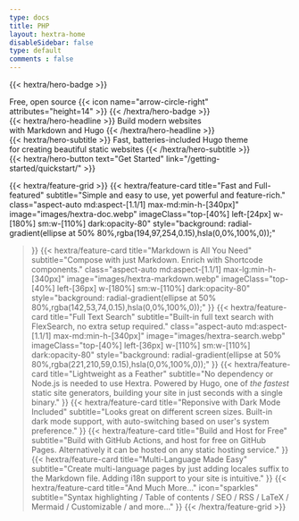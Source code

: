 ```yaml
---
type: docs
title: PHP
layout: hextra-home
disableSidebar: false
type: default
comments : false
---
```


{{< hextra/hero-badge >}}
  <div class="w-2 h-2 rounded-full bg-primary-400"></div>
  <span>Free, open source</span>
  {{< icon name="arrow-circle-right" attributes="height=14" >}}
{{< /hextra/hero-badge >}}

<div class="mt-6 mb-6">
{{< hextra/hero-headline >}}
  Build modern websites&nbsp;<br class="sm:block hidden" />with Markdown and Hugo
{{< /hextra/hero-headline >}}
</div>

<div class="mb-12">
{{< hextra/hero-subtitle >}}
  Fast, batteries-included Hugo theme&nbsp;<br class="sm:block hidden" />for creating beautiful static websites
{{< /hextra/hero-subtitle >}}
</div>

<div class="mb-6">
{{< hextra/hero-button text="Get Started" link="/getting-started/quickstart/" >}}
</div>

<div class="mt-6"></div>

{{< hextra/feature-grid >}}
  {{< hextra/feature-card
    title="Fast and Full-featured"
    subtitle="Simple and easy to use, yet powerful and feature-rich."
    class="aspect-auto md:aspect-[1.1/1] max-md:min-h-[340px]"
    image="images/hextra-doc.webp"
    imageClass="top-[40%] left-[24px] w-[180%] sm:w-[110%] dark:opacity-80"
    style="background: radial-gradient(ellipse at 50% 80%,rgba(194,97,254,0.15),hsla(0,0%,100%,0));"
  >}}
  {{< hextra/feature-card
    title="Markdown is All You Need"
    subtitle="Compose with just Markdown. Enrich with Shortcode components."
    class="aspect-auto md:aspect-[1.1/1] max-lg:min-h-[340px]"
    image="images/hextra-markdown.webp"
    imageClass="top-[40%] left-[36px] w-[180%] sm:w-[110%] dark:opacity-80"
    style="background: radial-gradient(ellipse at 50% 80%,rgba(142,53,74,0.15),hsla(0,0%,100%,0));"
  >}}
  {{< hextra/feature-card
    title="Full Text Search"
    subtitle="Built-in full text search with FlexSearch, no extra setup required."
    class="aspect-auto md:aspect-[1.1/1] max-md:min-h-[340px]"
    image="images/hextra-search.webp"
    imageClass="top-[40%] left-[36px] w-[110%] sm:w-[110%] dark:opacity-80"
    style="background: radial-gradient(ellipse at 50% 80%,rgba(221,210,59,0.15),hsla(0,0%,100%,0));"
  >}}
  {{< hextra/feature-card
    title="Lightweight as a Feather"
    subtitle="No dependency or Node.js is needed to use Hextra. Powered by Hugo, one of *the fastest* static site generators, building your site in just seconds with a single binary."
  >}}
  {{< hextra/feature-card
    title="Reponsive with Dark Mode Included"
    subtitle="Looks great on different screen sizes. Built-in dark mode support, with auto-switching based on user's system preference."
  >}}
  {{< hextra/feature-card
    title="Build and Host for Free"
    subtitle="Build with GitHub Actions, and host for free on GitHub Pages. Alternatively it can be hosted on any static hosting service."
  >}}
  {{< hextra/feature-card
    title="Multi-Language Made Easy"
    subtitle="Create multi-language pages by just adding locales suffix to the Markdown file. Adding i18n support to your site is intuitive."
  >}}
  {{< hextra/feature-card
    title="And Much More..."
    icon="sparkles"
    subtitle="Syntax highlighting / Table of contents / SEO / RSS / LaTeX / Mermaid / Customizable / and more..."
  >}}
{{< /hextra/feature-grid >}}
